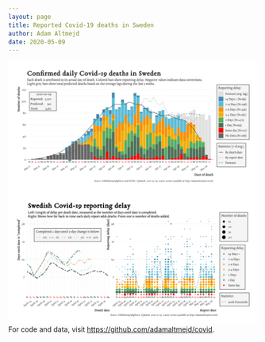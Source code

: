 ```yaml
---
layout: page
title: Reported Covid-19 deaths in Sweden
author: Adam Altmejd
date: 2020-05-09
---
```


![Graph of Swedish Covid-19 deaths with reporting delay.](deaths_lag_sweden_2020-05-09.png "Swedish Covid-19 deaths.")
![Graph of Swedish Covid-19 reporting delay in daily deaths.](lag_trend_sweden_2020-05-09.png "Trend in Swedish Covid-19 mortality reporting delay.")
For code and data, visit <https://github.com/adamaltmejd/covid>.
